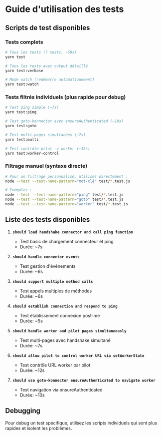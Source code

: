 # Guide d'utilisation des tests

## Scripts de test disponibles

### Tests complets
```bash
# Tous les tests (7 tests, ~50s)
yarn test

# Tous les tests avec output détaillé  
yarn test:verbose

# Mode watch (redémarre automatiquement)
yarn test:watch
```

### Tests filtrés individuels (plus rapide pour debug)
```bash
# Test ping simple (~7s)
yarn test:ping

# Test goto-konnector avec ensureAuthenticated (~10s)
yarn test:goto

# Test multi-pages simultanées (~7s)
yarn test:multi

# Test contrôle pilot -> worker (~12s)
yarn test:worker-control
```

### Filtrage manuel (syntaxe directe)
```bash
# Pour un filtrage personnalisé, utilisez directement :
node --test --test-name-pattern="mot-clé" test/*.test.js

# Exemples :
node --test --test-name-pattern="ping" test/*.test.js
node --test --test-name-pattern="goto" test/*.test.js  
node --test --test-name-pattern="worker" test/*.test.js
```

## Liste des tests disponibles

1. **`should load handshake connector and call ping function`**
   - Test basic de chargement connecteur et ping
   - Durée: ~7s

2. **`should handle connector events`**
   - Test gestion d'événements
   - Durée: ~6s

3. **`should support multiple method calls`**
   - Test appels multiples de méthodes
   - Durée: ~6s

4. **`should establish connection and respond to ping`**
   - Test établissement connexion post-me
   - Durée: ~5s

5. **`should handle worker and pilot pages simultaneously`**
   - Test multi-pages avec handshake simultané
   - Durée: ~7s

6. **`should allow pilot to control worker URL via setWorkerState`**
   - Test contrôle URL worker par pilot
   - Durée: ~12s

7. **`should use goto-konnector ensureAuthenticated to navigate worker`**
   - Test navigation via ensureAuthenticated
   - Durée: ~10s

## Debugging

Pour debug un test spécifique, utilisez les scripts individuels qui sont plus rapides et isolent les problèmes. 